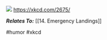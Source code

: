 ![](https://imgs.xkcd.com/comics/pilot_priority_list.png)
https://xkcd.com/2675/

***Relates To:*** [[14. Emergency Landings]]

#humor #xkcd
